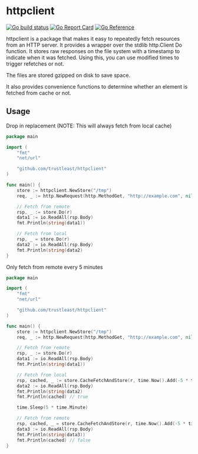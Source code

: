 # httpclient

[![Go build status](https://github.com/trustleast/httpclient/actions/workflows/go.yml/badge.svg?branch=main)](https://github.com/trustleast/httpclient/actions/workflows/go.yml) [![Go Report Card](https://goreportcard.com/badge/github.com/trustleast/httpclient)](https://goreportcard.com/report/github.com/trustleast/httpclient) [![Go Reference](https://pkg.go.dev/badge/github.com/trustleast/httpclient.svg)](https://pkg.go.dev/github.com/trustleast/httpclient)

httpclient is a package that makes it easy to repeatedly fetch resources from an HTTP server.
It provides a wrapper over the stdlib http.Client Do function.
It stores raw responses on the file system with a timestamp to indicate when it was fetched.
Using this, you can use modified times to trigger refetches or not.

The files are stored gzipped on disk to save space.

It also provides convenience functions to determine whether an element is fetched from cache or not.

## Usage

Drop in replacement (NOTE: This will always fetch from local cache)
```go
package main

import (
    "fmt"
    "net/url"

    "github.com/trustleast/httpclient"
)

func main() {
    store := httpclient.NewStore("/tmp")
    req, _ := http.NewRequest(http.MethodGet, "http://example.com", nil)

    // Fetch from remote
    rsp, _ := store.Do(r)
    data1 := io.ReadAll(rsp.Body)
    fmt.Println(string(data1))

    // Fetch from local
    rsp, _ = store.Do(r)
    data2 := io.ReadAll(rsp.Body)
    fmt.Println(string(data2)
}
```

Only fetch from remote every 5 minutes
```go
package main

import (
    "fmt"
    "net/url"

    "github.com/trustleast/httpclient"
)

func main() {
    store := httpclient.NewStore("/tmp")
    req, _ := http.NewRequest(http.MethodGet, "http://example.com", nil)

    // Fetch from remote
    rsp, _ := store.Do(r)
    data1 := io.ReadAll(rsp.Body)
    fmt.Println(string(data1))

    // Fetch from local
    rsp, cached, _ := store.CacheFetchAndStore(r, time.Now().Add(-5 * time.Minute))
    data2 := io.ReadAll(rsp.Body)
    fmt.Println(string(data2)
    fmt.Println(cached) // true

    time.Sleep(5 * time.Minute)

    // Fetch from remote
    rsp, cached, _ = store.CacheFetchAndStore(r, time.Now().Add(-5 * time.Minute))
    data3 := io.ReadAll(rsp.Body)
    fmt.Println(string(data3))
    fmt.Println(cached) // false
}
```

